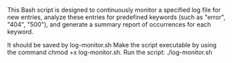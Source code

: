 This Bash script is designed to continuously monitor a specified log file for new entries, analyze these entries for predefined keywords (such as "error", "404", "500"), and generate a summary report of occurrences for each keyword.

It should be saved by log-monitor.sh
Make the script executable  by using the command chmod +x log-monitor.sh.
Run the script: ./log-monitor.sh

